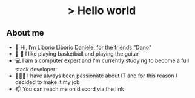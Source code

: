 <h1 align="center"> > Hello world </h1>

<h2> About me </h2>
<ul>
    <li>👋 Hi, I’m Liborio Liborio Daniele, for the friends "Dano"</li>
    <li>🏀 🎸 I like playing basketball and playing the guitar</li>
    <li>💻 I am a computer expert and I'm currently studying to become a full stack developer</li>
    <li>🧑🏻‍💻 I have always been passionate about IT and for this reason I decided to make it my job</li>
    <li>📫 You can reach me on discord via the link</li>
</ul>

<!---
danofra/danofra is a ✨ special ✨ repository because its `README.md` (this file) appears on your GitHub profile.
You can click the Preview link to take a look at your changes.
--->
